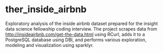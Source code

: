 # ther_inside_airbnb
Exploratory analysis of the inside airbnb dataset prepared for the insight data science fellowship coding interview. The project scrapes data from http://insideairbnb.com/get-the-data.html using RCurl, adds it to a PostgreSQL database using DBI, and performs various exploration, modeling and visualization using sparklyr. 
